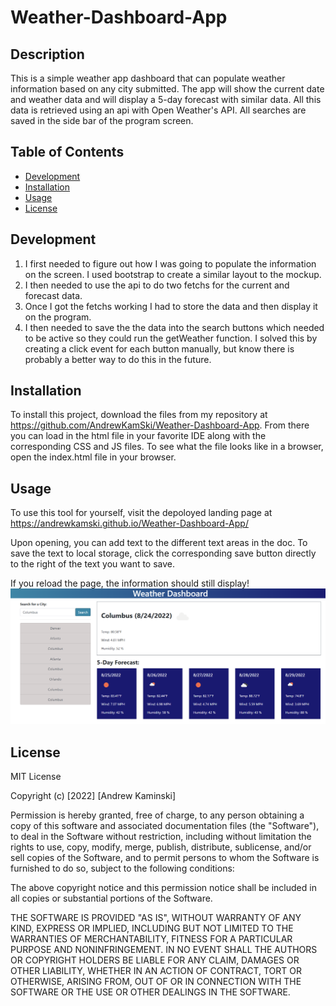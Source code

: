 # Weather-Dashboard-App

## Description

This is a simple weather app dashboard that can populate weather information based on any city submitted. The app will show the current date and weather data and will display a 5-day forecast with similar data. All this data is retrieved using an api with Open Weather's API. All searches are saved in the side bar of the program screen.

## Table of Contents

- [Development](#development)
- [Installation](#installation)
- [Usage](#usage)
- [License](#license)

## Development

1. I first needed to figure out how I was going to populate the information on the screen. I used bootstrap to create a similar layout to the mockup.
2. I then needed to use the api to do two fetchs for the current and forecast data. 
3. Once I got the fetchs working I had to store the data and then display it on the program.
4. I then needed to save the the data into the search buttons which needed to be active so they could run the getWeather function. I solved this by creating a click event for each button manually, but know there is probably a better way to do this in the future.

## Installation

To install this project, download the files from my repository at https://github.com/AndrewKamSki/Weather-Dashboard-App. From there you can load in the html file in your favorite IDE along with the corresponding CSS and JS files. To see what the file looks like in a browser, open the index.html file in your browser.

## Usage

To use this tool for yourself, visit the depoloyed landing page at https://andrewkamski.github.io/Weather-Dashboard-App/

Upon opening, you can add text to the different text areas in the doc. To save the text to local storage, click the corresponding save button directly to the right of the text you want to save.

If you reload the page, the information should still display!
![Weather Dashboard of Columbus data](assets/Weather-Dashboard.png)

## License
MIT License

Copyright (c) [2022] [Andrew Kaminski]

Permission is hereby granted, free of charge, to any person obtaining a copy
of this software and associated documentation files (the "Software"), to deal
in the Software without restriction, including without limitation the rights
to use, copy, modify, merge, publish, distribute, sublicense, and/or sell
copies of the Software, and to permit persons to whom the Software is
furnished to do so, subject to the following conditions:

The above copyright notice and this permission notice shall be included in all
copies or substantial portions of the Software.

THE SOFTWARE IS PROVIDED "AS IS", WITHOUT WARRANTY OF ANY KIND, EXPRESS OR
IMPLIED, INCLUDING BUT NOT LIMITED TO THE WARRANTIES OF MERCHANTABILITY,
FITNESS FOR A PARTICULAR PURPOSE AND NONINFRINGEMENT. IN NO EVENT SHALL THE
AUTHORS OR COPYRIGHT HOLDERS BE LIABLE FOR ANY CLAIM, DAMAGES OR OTHER
LIABILITY, WHETHER IN AN ACTION OF CONTRACT, TORT OR OTHERWISE, ARISING FROM,
OUT OF OR IN CONNECTION WITH THE SOFTWARE OR THE USE OR OTHER DEALINGS IN THE
SOFTWARE.
